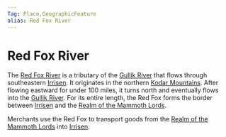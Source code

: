 ```yaml
---
Tag: Place,GeographicFeature
alias: Red Fox River
---
```

# Red Fox River
The [Red Fox River](https://pathfinderwiki.com/wiki/Red_Fox_River) is a tributary of the [Gullik River](questforthefrozenflame/docs/Backstory/Places/Geographical-Features/Gullik-River.md) that flows through southeastern [Irrisen](questforthefrozenflame/docs/Backstory/Places/Irrisen.md). It originates in the northern [Kodar Mountains](questforthefrozenflame/docs/Backstory/Places/Geographical-Features/Kodar-Mountains.md). After flowing eastward for under 100 miles, it turns north and eventually flows into the [Gullik River](questforthefrozenflame/docs/Backstory/Places/Geographical-Features/Gullik-River.md). For its entire length, the Red Fox forms the border between [Irrisen](questforthefrozenflame/docs/Backstory/Places/Irrisen.md) and the [Realm of the Mammoth Lords](questforthefrozenflame/docs/Backstory/Places/Realm-of-the-Mammoth-Lords.md).

Merchants use the Red Fox to transport goods from the [Realm of the Mammoth Lords](questforthefrozenflame/docs/Backstory/Places/Realm-of-the-Mammoth-Lords.md) into [Irrisen](questforthefrozenflame/docs/Backstory/Places/Irrisen.md).